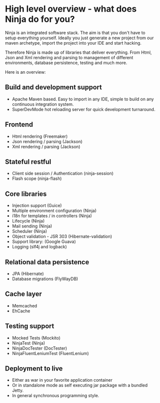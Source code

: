 High level overview - what does Ninja do for you?
=================================================

Ninja is an integrated software stack. The aim is that you don't have to 
setup everything yourself. Ideally you just generate a new project from our 
maven archetype, import the project into your IDE and start hacking.

Therefore Ninja is made up of libraries that deliver everything. From Html, Json and Xml rendering
and parsing to management of different environments, database persistence, testing and much more.

Here is an overview:

Build and development support
-----------------------------
- Apache Maven based. Easy to import in any IDE, simple to build on any continuous integration system.
- SuperDevMode hot reloading server for quick development turnaround.


Frontend
--------
- Html rendering (Freemaker)
- Json rendering / parsing (Jackson)
- Xml rendering / parsing (Jackson)

Stateful restful
----------------
- Client side session / Authentication (ninja-session)
- Flash scope (ninja-flash)

Core libraries
--------------
- Injection support (Guice)
- Multiple environment configuration (Ninja)
- i18n for templates / in controllers (Ninja)
- Lifecycle (Ninja)
- Mail sending (Ninja)
- Scheduler (Ninja)
- Object validation - JSR 303 (Hibernate-validation)
- Support library: (Google Guava)
- Logging (slf4j and logback)

Relational data persistence
---------------------------
- JPA (Hibernate)
- Database migrations (FlyWayDB)

Cache layer
-----------
- Memcached
- EhCache

Testing support
---------------
- Mocked Tests (Mockito)
- NinjaTest (Ninja)
- NinjaDocTester (DocTester)
- NinjaFluentLeniumTest (FluentLenium)


Deployment to live
------------------

- Either as war in your favorite application container
- Or in standalone mode as self executing jar package with a bundled Jetty.
- In general synchronous programming style.
 
